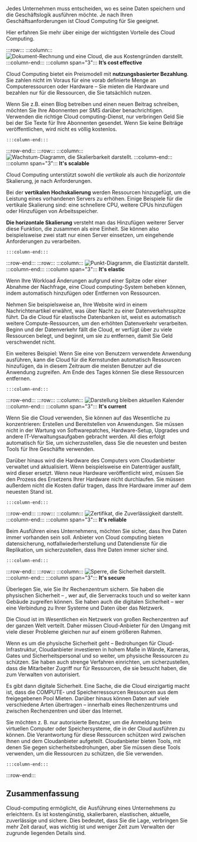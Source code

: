 Jedes Unternehmen muss entscheiden, wo es seine Daten speichern und die Geschäftslogik ausführen möchte. Je nach Ihren Geschäftsanforderungen ist Cloud Computing für Sie geeignet.

Hier erfahren Sie mehr über einige der wichtigsten Vorteile des Cloud Computing.

:::row:::
    :::column:::
        ![Dokument-Rechnung und eine Cloud, die aus Kostengründen darstellt.](../media/3-cost-effective.png)
    :::column-end:::
    :::column span="3"::: **It’s cost effective**

Cloud Computing bietet ein Preismodell mit **nutzungsbasierter Bezahlung**. Sie zahlen nicht im Voraus für eine vorab definierte Menge an Computeressourcen oder Hardware – Sie mieten die Hardware und bezahlen nur für die Ressourcen, die Sie tatsächlich nutzen.

Wenn Sie z.B. einen Blog betreiben und einen neuen Beitrag schreiben, möchten Sie Ihre Abonnenten per SMS darüber benachrichtigen. Verwenden die richtige Cloud computing-Dienst, nur verbringen Geld Sie bei der Sie Texte für Ihre Abonnenten gesendet. Wenn Sie keine Beiträge veröffentlichen, wird nicht es völlig kostenlos.

    :::column-end:::
:::row-end:::
:::row:::
    :::column:::
        ![Wachstum-Diagramm, die Skalierbarkeit darstellt.](../media/3-scalable.png)
    :::column-end:::
    :::column span="3"::: **It's scalable**

Cloud Computing unterstützt sowohl die _vertikale_ als auch die _horizontale_ Skalierung, je nach Anforderungen.

Bei der **vertikalen Hochskalierung** werden Ressourcen hinzugefügt, um die Leistung eines vorhandenen Servers zu erhöhen. Einige Beispiele für die vertikale Skalierung sind: eine schnellere CPU, weitere CPUs hinzufügen oder Hinzufügen von Arbeitsspeicher.

**Die horizontale Skalierung** versteht man das Hinzufügen weiterer Server diese Funktion, die zusammen als eine Einheit. Sie können also beispielsweise zwei statt nur einen Server einsetzen, um eingehende Anforderungen zu verarbeiten.

    :::column-end:::
:::row-end:::
:::row:::
    :::column:::
        ![Punkt-Diagramm, die Elastizität darstellt.](../media/3-elastic.png)
    :::column-end:::
    :::column span="3"::: **It's elastic**

Wenn Ihre Workload Änderungen aufgrund einer Spitze oder einer Abnahme der Nachfrage, eine Cloud computing-System beheben können, indem automatisch hinzufügen oder Entfernen von Ressourcen.

Nehmen Sie beispielsweise an, Ihre Website wird in einem Nachrichtenartikel erwähnt, was über Nacht zu einer Datenverkehrsspitze führt. Da die Cloud für elastische Datenbanken ist, weist es automatisch weitere Compute-Ressourcen, um den erhöhten Datenverkehr verarbeiten. Beginn und der Datenverkehr fällt die Cloud, er verfügt über zu viele Ressourcen belegt, und beginnt, um sie zu entfernen, damit Sie Geld verschwendet nicht.

Ein weiteres Beispiel: Wenn Sie eine von Benutzern verwendete Anwendung ausführen, kann die Cloud für die Kernstunden automatisch Ressourcen hinzufügen, da in diesem Zeitraum die meisten Benutzer auf die Anwendung zugreifen. Am Ende des Tages können Sie diese Ressourcen entfernen.

    :::column-end:::
:::row-end:::
:::row:::
    :::column:::
        ![Darstellung bleiben aktuellen Kalender](../media/3-current.png)
    :::column-end:::
    :::column span="3"::: **It's current**

Wenn Sie die Cloud verwenden, Sie können auf das Wesentliche zu konzentrieren: Erstellen und Bereitstellen von Anwendungen. Sie müssen nicht in der Wartung von Softwarepatches, Hardware-Setup, Upgrades und andere IT-Verwaltungsaufgaben gebracht werden. All dies erfolgt automatisch für Sie, um sicherzustellen, dass Sie die neuesten und besten Tools für Ihre Geschäfte verwenden.

Darüber hinaus wird die Hardware des Computers vom Cloudanbieter verwaltet und aktualisiert. Wenn beispielsweise ein Datenträger ausfällt, wird dieser ersetzt. Wenn neue Hardware veröffentlicht wird, müssen Sie den Prozess des Ersetzens Ihrer Hardware nicht durchlaufen. Sie müssen außerdem nicht die Kosten dafür tragen, dass Ihre Hardware immer auf dem neuesten Stand ist.

    :::column-end:::
:::row-end:::
:::row:::
    :::column:::
        ![Zertifikat, die Zuverlässigkeit darstellt.](../media/3-reliable.png)
    :::column-end:::
    :::column span="3"::: **It's reliable**

Beim Ausführen eines Unternehmens, möchten Sie sicher, dass Ihre Daten immer vorhanden sein soll. Anbieter von Cloud computing bieten datensicherung, notfallwiederherstellung und Datendienste für die Replikation, um sicherzustellen, dass Ihre Daten immer sicher sind.

    :::column-end:::
:::row-end:::
:::row:::
    :::column:::
        ![Sperre, die Sicherheit darstellt.](../media/3-secure.png)
    :::column-end:::
    :::column span="3"::: **It's secure**

Überlegen Sie, wie Sie Ihr Rechenzentrum sichern. Sie haben die physischen Sicherheit &ndash; , wer auf, die Serverracks touch und so weiter kann Gebäude zugreifen können. Sie haben auch die digitalen Sicherheit &ndash; wer eine Verbindung zu Ihrer Systeme und Daten über das Netzwerk.

Die Cloud ist im Wesentlichen ein Netzwerk von großen Rechenzentren auf der ganzen Welt verteilt. Daher müssen Cloud-Anbieter für den Umgang mit viele dieser Probleme gleichen nur auf einem größeren Rahmen.

Wenn es um die physische Sicherheit geht &ndash; Bedrohungen für Cloud-Infrastruktur, Cloudanbieter investieren in hohem Maße in Wände, Kameras, Gates und Sicherheitspersonal und so weiter, um physische Ressourcen zu schützen. Sie haben auch strenge Verfahren einrichten, um sicherzustellen, dass die Mitarbeiter Zugriff nur für Ressourcen, die sie besucht haben, die zum Verwalten von autorisiert.

Es gibt dann digitale Sicherheit. Eine Sache, die die Cloud einzigartig macht ist, dass die COMPUTE- und Speicherressourcen Ressourcen aus dem freigegebenen Pool Mieten. Darüber hinaus können Daten auf viele verschiedene Arten übertragen &ndash; innerhalb eines Rechenzentrums und zwischen Rechenzentren und über das Internet.

Sie möchten z. B. nur autorisierte Benutzer, um die Anmeldung beim virtuellen Computer oder Speichersysteme, die in der Cloud ausführen zu können. Die Verantwortung für diese Ressourcen schützen wird zwischen Ihnen und dem Cloudanbieter aufgeteilt. Cloudanbieter bieten Tools, mit denen Sie gegen sicherheitsbedrohungen, aber Sie müssen diese Tools verwenden, um die Ressourcen zu schützen, die Sie verwenden.

    :::column-end:::
:::row-end:::

## <a name="summary"></a>Zusammenfassung

Cloud-computing ermöglicht, die Ausführung eines Unternehmens zu erleichtern. Es ist kostengünstig, skalierbaren, elastischen, aktuelle, zuverlässige und sichere. Dies bedeutet, dass Sie die Lage, verbringen Sie mehr Zeit darauf, was wichtig ist und weniger Zeit zum Verwalten der zugrunde liegenden Details sind.